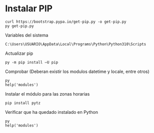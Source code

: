 # Instalar PIP

```
curl https://bootstrap.pypa.io/get-pip.py -o get-pip.py
py get-pip.py
```

Variables del sistema

```
C:\Users\USUARIO\AppData\Local\Programs\Python\Python310\Scripts
```

Actualizar pip

```
py -m pip install –U pip
```

Comprobar (Deberan existir los modulos datetime y locale, entre otros)

```
py
help('modules')
```

Instalar el módulo para las zonas horarias

```
pip install pytz
```

Verificar que ha quedado instalado en Python

```
py
help('modules')
```

